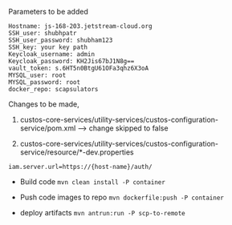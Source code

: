 Parameters to be added

```
Hostname: js-168-203.jetstream-cloud.org
SSH_user: shubhpatr
SSH_user_password: shubham123
SSH_key: your key path
Keycloak_username: admin 
Keycloak_password: KH2Jis67bJ1N8g==
vault_token: s.6HT5n0BtgU61OFa3qhz6X3oA
MYSQL_user: root
MYSQL_password: root
docker_repo: scapsulators
```

Changes to be made, 

1. custos-core-services/utility-services/custos-configuration-service/pom.xml --> change skipped to false

2. custos-core-services/utility-services/custos-configuration-service/resource/*-dev.properties 

 `iam.server.url=https://{host-name}/auth/`



-  Build code
    `mvn clean install -P container`

- Push code images to repo
   `mvn dockerfile:push -P container`

-  deploy artifacts
   `mvn antrun:run -P scp-to-remote`


